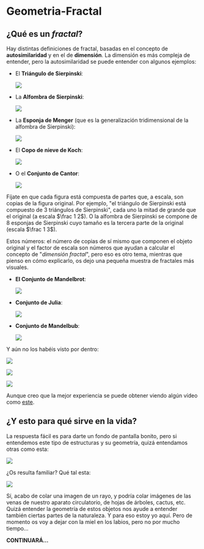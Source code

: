 # Geometria-Fractal

## ¿Qué es un *fractal*?

Hay distintas definiciones de fractal, basadas en el concepto de **autosimilaridad** y en el de **dimensión**. La dimensión es más compleja de entender, pero la autosimilaridad se puede entender con algunos ejemplos:

* El **Triángulo de Sierpinski**:
  
  ![](http://culturacientifica.com/app/uploads/2017/07/triangulo5.jpg)

* La **Alfombra de Sierpinski**:
  
  ![](https://es-academic.com/pictures/eswiki/83/Sierpinski_carpet_6.png)

* La **Esponja de Menger** (que es la generalización tridimensional de la alfombra de Sierpinski):
  
  ![](https://www.researchgate.net/profile/Jose-Teixeira-19/publication/259828514/figure/fig5/AS:297240322166784@1447879023012/The-iterative-structure-of-Menger-sponge.png)

* El **Copo de nieve de Koch**:
  
  ![](https://pixinpix.files.wordpress.com/2020/01/curva-koch.png)
  
* O el **Conjunto de Cantor**:
  
  ![](https://www.researchgate.net/profile/Ignacio-Benitez-3/publication/239526029/figure/fig1/AS:646079666221071@1531048804678/Figura-32-El-fractal-de-Cantor.png)

Fíjate en que cada figura está compuesta de partes que, a escala, son copias de la figura original. Por ejemplo, "el triángulo de Sierpinski está compuesto de 3 triángulos de Sierpinski", cada uno la mitad de grande que el original (a escala $\frac 1 2$). O la alfombra de Sierpinski se compone de 8 esponjas de Sierpinski cuyo tamaño es la tercera parte de la original (escala $\frac 1 3$).

Estos números: el número de copias de sí mismo que componen el objeto original y el factor de escala son números que ayudan a calcular el concepto de "*dimensión fractal*", pero eso es otro tema, mientras que pienso en cómo explicarlo, os dejo una pequeña muestra de fractales más visuales.

* **El Conjunto de Mandelbrot**:
  
  ![](http://farm6.static.flickr.com/5054/5524991852_80e54db8a8_z.jpg)

* **Conjunto de Julia**:
  
  ![](http://www.cienciasfera.com/materiales/matematicas/matematicas02cs/tema11/julia.jpg)

* **Conjunto de Mandelbub**:
  
  ![](https://static.amanaimages.com/imgroom/rf_preview640/11015/11015256934.jpg)

Y aún no los habéis visto por dentro:

![](https://i.pinimg.com/736x/15/7e/b2/157eb2b79e8b702761c2b59ffa2db0f9--fractals.jpg)

![](https://cdn.pixabay.com/photo/2016/02/16/03/46/mandelbulb-1202586_640.jpg)

![](https://upload.wikimedia.org/wikipedia/commons/thumb/0/08/Visit_of_the_Mandelbulb_%284K_UHD%3B_50FPS%29.webm/1200px--Visit_of_the_Mandelbulb_%284K_UHD%3B_50FPS%29.webm.jpg)

Aunque creo que la mejor experiencia se puede obtener viendo algún vídeo como [este](https://www.youtube.com/watch?v=tsuYZg8k-Zc).

## ¿Y esto para qué sirve en la vida?

La respuesta fácil es para darte un fondo de pantalla bonito, pero si entendemos este tipo de estructuras y su geometría, quizá entendamos otras como esta:

![](https://programmerclick.com/images/336/5d1c5c0d7a40bfcb59a551a363692a60.png)

¿Os resulta familiar? Qué tal esta:

![](https://img2.rtve.es/i/?w=1600&i=1625560013021.jpg)

Sí, acabo de colar una imagen de un rayo, y podría colar imágenes de las venas de nuestro aparato circulatorio, de hojas de árboles, cactus, etc. Quizá entender la geometría de estos objetos nos ayude a entender también ciertas partes de la naturaleza. Y para eso estoy yo aquí. Pero de momento os voy a dejar con la miel en los labios, pero no por mucho tiempo...

**CONTINUARÁ...**
